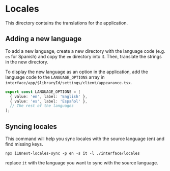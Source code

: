 
# Locales

This directory contains the translations for the application.

## Adding a new language

To add a new language, create a new directory with the language code (e.g. `es` for Spanish) and copy the `en` directory into it. Then, translate the strings in the new directory.

To display the new language as an option in the application, add the language code to the `LANGUAGE_OPTIONS` array in `interface/app/$libraryId/settings/client/appearance.tsx`.

```ts
export const LANGUAGE_OPTIONS = [
  { value: 'en', label: 'English' },
  { value: 'es', label: 'Español' },
  // The rest of the languages
];
```

## Syncing locales

This command will help you sync locales with the source language (en) and find missing keys.

`npx i18next-locales-sync -p en -s it -l ./interface/locales`

replace `it` with the language you want to sync with the source language.
